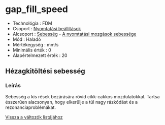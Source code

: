 # gap\_fill\_speed

* Technológia : FDM
* Csoport : [Nyomtatási beállítások](../../konfig/print_settings.md)
* Alcsoport : [Sebesség](../../konfig/print_settings.md#sebesség) - [A nyomtatási mozgások sebessége](gap_fill_speed.md)
* Mód : Haladó
* Mértékegység : mm/s
* Minimális érték :  0
* Alapértelmezett érték : 20

## Hézagkitöltési sebesség

### Leírás

Sebesség a kis rések bezárására rövid cikk-cakkos mozdulatokkal. Tartsa ésszerűen alacsonyan, hogy elkerülje a túl nagy rázkódást és a rezonanciaproblémákat.

[Vissza a változók listájához](/)

